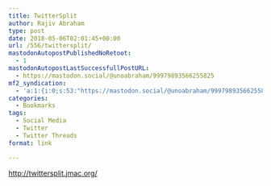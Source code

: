 ```yaml
---
title: TwitterSplit
author: Rajiv Abraham
type: post
date: 2018-05-06T02:01:45+00:00
url: /556/twittersplit/
mastodonAutopostPublishedNoRetoot:
  - 1
mastodonAutopostLastSuccessfullPostURL:
  - https://mastodon.social/@unoabraham/99979893566255825
mf2_syndication:
  - 'a:1:{i:0;s:53:"https://mastodon.social/@unoabraham/99979893566255825";}'
categories:
  - Bookmarks
tags:
  - Social Media
  - Twitter
  - Twitter Threads
format: link

---
```

<http://twittersplit.jmac.org/>
